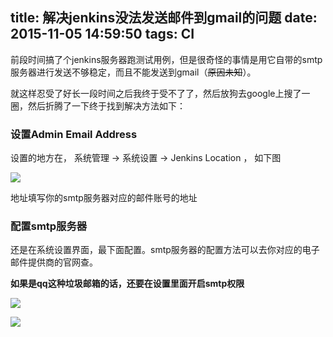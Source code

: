 title: 解决jenkins没法发送邮件到gmail的问题
date: 2015-11-05 14:59:50
tags: CI
---

前段时间搞了个jenkins服务器跑测试用例，但是很奇怪的事情是用它自带的smtp服务器进行发送不够稳定，而且不能发送到gmail（~~原因未知~~）。

就这样忍受了好长一段时间之后我终于受不了了，然后放狗去google上搜了一圈，然后折腾了一下终于找到解决方法如下：


### 设置Admin Email Address

设置的地方在， 系统管理 -> 系统设置 -> Jenkins Location ， 如下图

![](/QQ20151105-0@2x.png)

地址填写你的smtp服务器对应的邮件账号的地址


###  配置smtp服务器

还是在系统设置界面，最下面配置。smtp服务器的配置方法可以去你对应的电子邮件提供商的官网查。

**如果是qq这种垃圾邮箱的话，还要在设置里面开启smtp权限**

![](/QQ20151105-3@2x.png)

![](/QQ20151105-4@2x.png)


